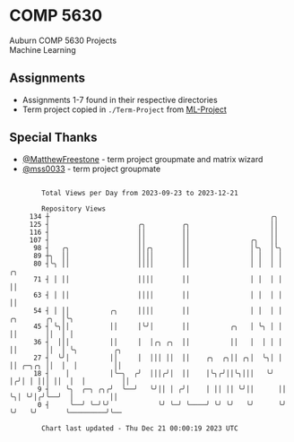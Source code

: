 # COMP 5630
Auburn COMP 5630 Projects  
Machine Learning

## Assignments
- Assignments 1-7 found in their respective directories
- Term project copied in `./Term-Project` from [ML-Project](https://github.com/wumphlett/ML-Project)

## Special Thanks
- [@MatthewFreestone](https://github.com/MatthewFreestone) - term project groupmate and matrix wizard
- [@mss0033](https://github.com/mss0033) - term project groupmate

```

        Total Views per Day from 2023-09-23 to 2023-12-21

        Repository Views
     134 ┼                                                       ╭╮
     125 ┤                      ╭╮         ╭╮                    ││
     116 ┤                      ││         ││                    ││
     107 ┤                      ││         ││               ╭╮   ││
      98 ┤   ╭╮                 ││╭╮       ││               │╰╮  │╰╮
      89 ┼╮  ││                 ││││       ││               │ │  │ │
      80 ┤╰╮ ││                 ││││       ││               │ │  │ │              ╭╮
      71 ┤ │ ││                 ││││       ││               │ │  │ │              ││
      63 ┤ │ ││                 ││││       ││               │ │  │ │              ││
      54 ┤ │ ││          ╭╮     ││││       ││               │ │  │ │ ╭╮       ╭╮  │╰╮
      45 ┤ ╰╮││          ││     │╰╯│       ││          ╭╮   │ ╰╮ │ │ ││       ││  │ │
      36 ┤  │││          ││     │  │╭╮ ╭╮  ││          ││   │  │ │ │ ││       ││  │ ╰╮         ╭╮
      27 ┤  ╰╯│          ││     │  │││ ││  ││    ╭╮  ╭╮││ ╭╮│  ╰╮│ │ ││ ╭─╮╭╮ ││  │  │         ││
      18 ┤    │          │╰─╮  ╭╯  │││╭╯│  ││    │╰╮╭╯││╰╮│││   ╰╯ │╭╯│ │ │││ ││  │  │         ││
       9 ┤    ╰╮  ╭─╮ ╭╮╭╯  ╰──╯   ╰╯││ │ ╭╯│    │ ││ ││ ╰╯││      ││ ╰╮│ ╰╯│╭╯╰──╯  │         ││
       0 ┤     ╰──╯ ╰─╯╰╯            ╰╯ ╰─╯ ╰────╯ ╰╯ ╰╯   ╰╯      ╰╯  ╰╯   ╰╯       ╰─────────╯╰──

        Chart last updated - Thu Dec 21 00:00:19 2023 UTC
        
```
